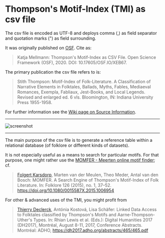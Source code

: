 # Thompson's Motif-Index (TMI) as csv file

The csv file is encoded as UTF-8 and deploys comma (,) as field separator and quotation marks (") as field surrounding.

It was originally published on [OSF](https://osf.io/xeb67/). Cite as:

 > Katja Mellmann: Thompson's Motif-Index as CSV File. Open Science Framework (OSF), 2020. DOI: 10.17605/OSF.IO/XEB67.

The primary publication the csv file refers to is:

 > Stith Thompson: Motif-Index of Folk-Literature. A Classification of Narrative Elements in Folktales, Ballads, Myths, Fables, Mediaeval Romances, Exempla, Fabliaux, Jest-Books, and Local Legends. Revised and enlarged ed. 6 vls. Bloomington, IN: Indiana University Press 1955-1958.

For further information see the [Wiki page on Source Information](https://github.com/KatjaMellmann/TMIasCSV/wiki/Source-Information).

--------------------
![screenshot](https://github.com/KatjaMellmann/TMIasCSV/blob/screenshots/screenshots/TMI_screenshot_00.jpg)

--------------------
The main purpose of the csv file is to generate a reference table within a relational database (of folklore or different kinds of datasets).

It is not especially useful as a means to search for particular motifs. For that purpose, one might rather use the [MOMFER - Meerten online motif finder](http://www.momfer.ml); cf.

 > [Folgert Karsdorp](https://github.com/fbkarsdorp), Marten van der Meulen, Theo Meder, Antal van den Bosch: MOMFER. A Search Engine of Thompson's Motif-Index of Folk Literature. In: Folklore 126 (2015), no. 1, 37–52. https://doi.org/10.1080/0015587X.2015.1006954 

For other & advanced uses of the TMI, you might profit from

 > [Thierry Declerck](https://github.com/MixalhsB), Antónia Kostová, Lisa Schäfer: Linked Data Access to Folktales classified by Thompson's Motifs and Aarne-Thompson-Uther's Types. In: Rhian Lewis et al. (Eds.): Digital Humanities 2017 (DH2017), Montréal, August 8-11, 2017, Conference Abstracts. Montréal: ADHO, https://dh2017.adho.org/abstracts/465/465.pdf 

